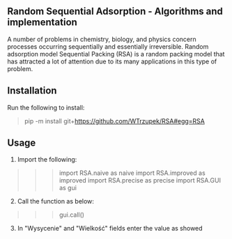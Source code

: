 ## Random Sequential Adsorption - Algorithms and implementation

A number of problems in chemistry, biology, and physics concern processes
occurring sequentially and essentially irreversible. Random adsorption model 
Sequential Packing (RSA) is a random packing model that has attracted a lot 
of attention due to its many applications in this type of problem.

## Installation

Run the following to install:

> pip -m install git+https://github.com/WTrzupek/RSA#egg=RSA

## Usage

1. Import the following:

>>> import RSA.naive as naive
>>> import RSA.improved as improved
>>> import RSA.precise as precise
>>> import RSA.GUI as gui

2. Call the function as below:

>>> gui.call()

3. In "Wysycenie" and "Wielkość" fields enter the value as showed
